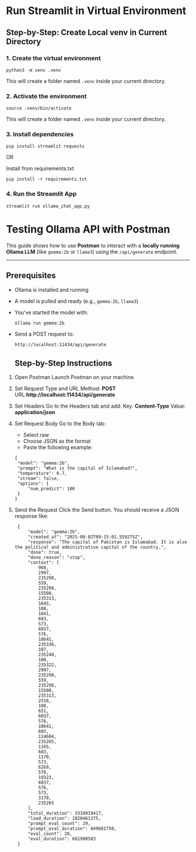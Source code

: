 # Run Streamlit in Virtual Environment

## Step-by-Step: Create Local venv in Current Directory

### 1. Create the virtual environment

```
python3 -m venv .venv

```

This will create a folder named `.venv` inside your current directory.

### 2. Activate the environment

```
source .venv/bin/activate

```

This will create a folder named `.venv` inside your current directory.

### 3. Install dependencies

```
pip install streamlit requests
```

OR

Install from requirements.txt

```
pip install -r requirements.txt
```

### 4. Run the Streamlit App

```
streamlit run ollama_chat_app.py
```

# Testing Ollama API with Postman

This guide shows how to use **Postman** to interact with a **locally running Ollama LLM** (like `gemma:2b` or `llama3`) using the `/api/generate` endpoint.

---

## Prerequisites

- Ollama is installed and running
- A model is pulled and ready (e.g., `gemma:2b`, `llama3`)
- You’ve started the model with:
  ```bash
  ollama run gemma:2b
  ```
- Send a POST request to:

  ```bash
  http://localhost:11434/api/generate
  ```

  ## Step-by-Step Instructions

1. Open Postman
   Launch Postman on your machine.
2. Set Request Type and URL
   Method: **POST**
   URL:**http://localhost:11434/api/generate**

3. Set Headers
   Go to the Headers tab and add:
   Key: **Content-Type**
   Value: **application/json**
4. Set Request Body
   Go to the Body tab:

   - Select raw
   - Choose JSON as the format
   - Paste the following example:

   ```
   {
    "model": "gemma:2b",
    "prompt": "What is the capital of Islamabad?",
    "temperature": 0.7,
    "stream": false,
    "options": {
        "num_predict": 100
    }
   }

   ```

5. Send the Request
   Click the Send button.
   You should receive a JSON response like:
   ```
    {
        "model": "gemma:2b",
        "created_at": "2025-08-02T09:15:01.559275Z",
        "response": "The capital of Pakistan is Islamabad. It is also the political and administrative capital of the country.",
        "done": true,
        "done_reason": "stop",
        "context": [
            968,
            2997,
            235298,
            559,
            235298,
            15508,
            235313,
            1645,
            108,
            1841,
            603,
            573,
            6037,
            576,
            18641,
            235336,
            107,
            235248,
            108,
            235322,
            2997,
            235298,
            559,
            235298,
            15508,
            235313,
            2516,
            108,
            651,
            6037,
            576,
            18641,
            603,
            124604,
            235265,
            1165,
            603,
            1170,
            573,
            6269,
            578,
            19323,
            6037,
            576,
            573,
            3170,
            235265
        ],
        "total_duration": 3334919417,
        "load_duration": 1820461375,
        "prompt_eval_count": 29,
        "prompt_eval_duration": 849681750,
        "eval_count": 20,
        "eval_duration": 661980583
    }
   ```
